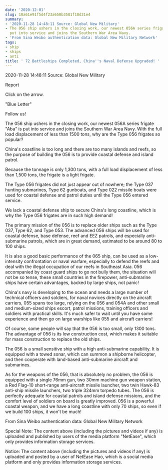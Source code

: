 ```yaml
---
date: '2020-12-01'
slug: 10a61e91f5d4f23a650b3581f18d31e4
summary:
- '2020-11-28 14:48:11 Source: Global New Military'
- The 056 ship ushers in the closing work, our newest 056A series frigate "Aba" is
  put into service and joins the Southern War Area Navy.
- 'From Sina Weibo authentication data: Global New Military Network'
tags:
- ship
- ships
- anti
title: ' 72 Battleships Completed, China''s Naval Defense Upgraded! '
---
```


 2020-11-28 14:48:11 Source: Global New Military

Report

Click on the arrow.

"Blue Letter"

Follow us!

The 056 ship ushers in the closing work, our newest 056A series frigate "Aba" is put into service and joins the Southern War Area Navy. With the full load displacement of less than 1500 tons, why are the Type 056 frigates so popular?

China's coastline is too long and there are too many islands and reefs, so the purpose of building the 056 is to provide coastal defense and island patrol.

  

Because the tonnage is only 1,300 tons, with a full load displacement of less than 1,500 tons, the frigate is a light frigate.

The Type 056 frigates did not just appear out of nowhere; the Type 037 hunting submarines, Type 62 gunboats, and Type 022 missile boats were used for coastal defense and patrol duties until the Type 056 entered service.

We lack a coastal defense ship to secure China's long coastline, which is why the Type 056 frigates are in such high demand!

The primary mission of the 056 is to replace older ships such as the Type 037, Type 62, and Type 053. The advanced 056 ships will be used for coastal defense, base defense, reef and EEZ patrols, and especially anti-submarine patrols, which are in great demand, estimated to be around 80 to 100 ships.

  

It is also a good basic performance of the 065 ship, can be used as a low-intensity confrontation or naval warfare, especially to defend the reefs and deal with the illegal occupation of our reefs in Southeast Asia. 056 accompanied by coast guard ships to go not bully them, the situation will not be so tense, these small countries in the firepower, anti-submarine ships have certain advantages, backed by large ships, not panic!

China's navy is developing to the ocean and needs a large number of technical officers and soldiers, for naval novices directly on the aircraft carriers, 055 spans too large, relying on the 056 and 054A and other small and medium-sized ships escort, patrol missions, training officers and soldiers with practical skills. It's much safer to wait until you have some experience and then go on large warships like 055 and aircraft carriers!

Of course, some people will say that the 056 is too small, only 1300 tons. The advantage of 056 is its low construction cost, which makes it suitable for mass construction to replace the old ships.

  

The 056 is a small sensitive ship with a high anti-submarine capability. It is equipped with a towed sonar, which can summon a shipborne helicopter, and then cooperate with land-based anti-submarine aircraft and submarines.

  

As for the weapons of the 056, that is absolutely no problem, the 056 is equipped with a single 76mm gun, two 30mm machine gun weapon station, a Red Flag-10 short-range anti-aircraft missile launcher, two twin Hawk-83 anti-ship missile launchers, two triple 324mm torpedo tubes. The 056 is perfectly adequate for coastal patrols and island defense missions, and the comfort level of soldiers on board is greatly improved. 056 is a powerful coastal weapon, and we have a long coastline with only 70 ships, so even if we build 100 ships, it won't be much!

From Sina Weibo authentication data: Global New Military Network

Special Note: The content above (including the pictures and videos if any) is uploaded and published by users of the media platform "NetEase", which only provides information storage services.

Notice: The content above (including the pictures and videos if any) is
uploaded and posted by a user of NetEase Hao, which is a social media platform
and only provides information storage services.

 
        